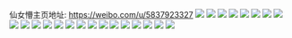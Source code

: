 仙女懵主页地址: https://weibo.com/u/5837923327 
![](https://wx4.sinaimg.cn/mw2000/006n5kxFly1h9etk5664sj30u0140n5x.jpg) 
![](https://wx4.sinaimg.cn/mw2000/006n5kxFly1h9etk5i7ghj30u0140n5o.jpg) 
![](https://wx4.sinaimg.cn/mw2000/006n5kxFly1h9etk5t2sij31400u0afp.jpg) 
![](https://wx4.sinaimg.cn/mw2000/006n5kxFly1h9etk6o9cdj30u013yag2.jpg) 
![](https://wx4.sinaimg.cn/mw2000/006n5kxFly1h9etk4v2oaj30u0140112.jpg) 
![](https://wx4.sinaimg.cn/mw2000/006n5kxFly1h9etk6e49ej30u0140ai7.jpg) 
![](https://wx4.sinaimg.cn/mw2000/006n5kxFly1h9etk64rfwj30u014011k.jpg) 
![](https://wx4.sinaimg.cn/mw2000/006n5kxFly1h9etk6zrl6j30u0140dr0.jpg) 
![](https://wx4.sinaimg.cn/mw2000/006n5kxFly1h9etk7birxj30u01400z4.jpg) 
![](https://wx4.sinaimg.cn/mw2000/006n5kxFly1h9etk7mqvmj30u0140479.jpg) 
![](https://wx4.sinaimg.cn/mw2000/006n5kxFly1h745fn152kj30u00min1e.jpg) 
![](https://wx4.sinaimg.cn/mw2000/006n5kxFly1h745fnmztgj30u00mi43f.jpg) 
![](https://wx4.sinaimg.cn/mw2000/006n5kxFly1h745focpq8j30dc0a0wf9.jpg) 
![](https://wx4.sinaimg.cn/mw2000/006n5kxFly1h745fmfbgsj30u00mitcn.jpg) 
![](https://wx4.sinaimg.cn/mw2000/006n5kxFly1h6taaxnj4hj30ty1lhtb9.jpg) 
![](https://wx4.sinaimg.cn/mw2000/006n5kxFly1h6taazums5j30u026s1bk.jpg) 
![](https://wx4.sinaimg.cn/mw2000/006n5kxFly1h6tab0vt1wj30u01l5n0o.jpg) 
![](https://wx4.sinaimg.cn/mw2000/006n5kxFly1h6taad37tcj30u01f4wj8.jpg) 
![](https://wx4.sinaimg.cn/mw2000/006n5kxFly1h6taae2ywij30hy35rwik.jpg) 
![](https://wx4.sinaimg.cn/mw2000/006n5kxFly1h6ta15xutnj30u01sxgtv.jpg) 
![](https://wx4.sinaimg.cn/mw2000/006n5kxFly1h6ta316yluj30u0140mzb.jpg) 
![](https://wx4.sinaimg.cn/mw2000/006n5kxFly1h6ta16yu2dj30u01jswjq.jpg) 
![](https://wx4.sinaimg.cn/mw2000/006n5kxFly1h6ta0xzmnzj30zo0lhwkn.jpg) 
